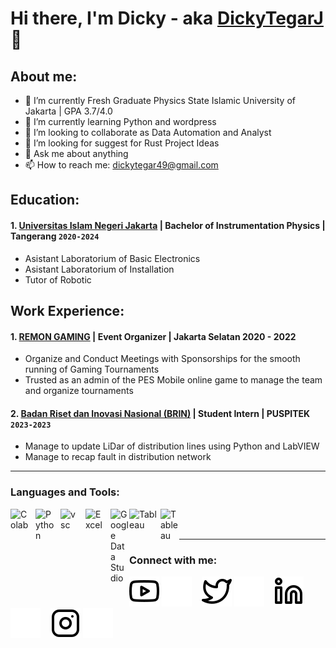 # Hi there, I'm Dicky - aka [DickyTegarJ](https://www.instagram.com/jalilullah_/) 👋
## About me:
- 🔭 I’m currently Fresh Graduate Physics State Islamic University of Jakarta | GPA 3.7/4.0
- 🌱 I’m currently learning Python and wordpress
- 👯 I’m looking to collaborate as Data Automation and Analyst
- 🤔 I’m looking for suggest for Rust Project Ideas
- 💬 Ask me about anything
- 📫 How to reach me: dickytegar49@gmail.com

## Education:

#### 1. [Universitas Islam Negeri Jakarta](https://uinjkt.ac.id/id) | Bachelor of Instrumentation Physics | Tangerang `2020-2024`
   - Asistant Laboratorium of Basic Electronics
   - Asistant Laboratorium of Installation
   - Tutor of Robotic
     
## Work Experience:
#### 1. [REMON GAMING](https://www.instagram.com/remonturnamen/) | Event Organizer | Jakarta Selatan 2020 - 2022
   - Organize and Conduct Meetings with Sponsorships for the smooth running of Gaming Tournaments
   - Trusted as an admin of the PES Mobile online game to manage the team and organize tournaments
     
#### 2. [Badan Riset dan Inovasi Nasional (BRIN)](https://brin.go.id/) | Student Intern | PUSPITEK `2023-2023`
   - Manage to update LiDar of distribution lines using Python and LabVIEW
   - Manage to recap fault in distribution network
     
---

### Languages and Tools:

[<img align="left" alt="Colab" width="30px" src="https://lh7-us.googleusercontent.com/docsz/AD_4nXekAWhLDOrUcc2yQqDL6I5-78OCXh7q-6e1qAn0iYfBrkK5vhIgjSH3TEd7YInqEm-sBVCc1Wuv2mixD8oosEr_foWribCzwVTJaet0S3tZk5fNjDzWq9vIzRonLBVxeEXi2FW829DgM9q8C0NiJ2w?key=K2YhgxKBzOfUhZ_bdLWNeA" style="padding-right:10px;" />][webdev]
[<img align="left" alt="Python" width="30px" src="https://upload.wikimedia.org/wikipedia/commons/thumb/c/c3/Python-logo-notext.svg/110px-Python-logo-notext.svg.png?20100317150552" style="padding-right:10px;" />][webdev]
[<img align="left" alt="vsc" width="30px" src="https://lars-erklaerts.de/wp-content/uploads/logo_vs-code-700x700.png" style="padding-right:10px;" />][webdev]
[<img align="left" alt="Excel" width="30px" src="https://is2-ssl.mzstatic.com/image/thumb/Purple126/v4/a8/fd/5a/a8fd5a84-c6f1-355f-3b9f-6e86598efaa3/XCEL.png/1200x630bb.png" style="padding-right:10px;" />][webdev]
[<img align="left" alt="Google Data Studio" width="30px" src="https://cdn.worldvectorlogo.com/logos/google-data-studio.svg" style="padding-right:0px;" />][webdev]
[<img align="left" alt="Tableau" width="50px" src="https://logos-world.net/wp-content/uploads/2021/10/Tableau-Symbol.png" style="padding-right:0px;" />][webdev]
[<img align="left" alt="Tableau" width="30px" src="https://cdn.pixabay.com/photo/2022/01/16/17/24/wordpress-6942722_1280.png" style="padding-right:0px;" />][webdev]
<br />
<br />

---
### Connect with me:

[![website](./youtube-light.svg)](https://www.youtube.com/channel/UC22xix7qvwpYWnSQ5QEYtAQ#gh-light-mode-only)
[![website](./youtube-dark.svg)](https://www.youtube.com/channel/UC22xix7qvwpYWnSQ5QEYtAQ#gh-dark-mode-only)
&nbsp;&nbsp;
[![website](./twitter-light.svg)](https://twitter.com/vincentwwidyan#gh-light-mode-only)
[![website](./twitter-dark.svg)](https://twitter.com/vincentwwidyan#gh-dark-mode-only)
&nbsp;&nbsp;
[![website](./linkedin-light.svg)](https://www.linkedin.com/in/vincentwidyan#gh-light-mode-only)
[![website](./linkedin-dark.svg)](https://www.linkedin.com/in/vincentwidyan#gh-dark-mode-only)
&nbsp;&nbsp;
[![website](./instagram-light.svg)](https://instagram.com/vincentwwidyan#gh-light-mode-only)
[![website](./instagram-dark.svg)](https://instagram.com/vincentwwidyan#gh-dark-mode-only)



[webdev]: https://github.com/vincentwidyan/vincentwidyan
